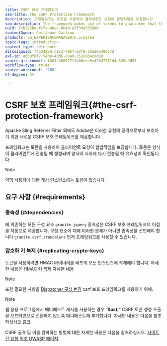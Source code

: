 ```yaml
---
title: CSRF 보호 프레임워크
seo-title: The CSRF Protection Framework
description: 프레임워크는 토큰을 사용하여 클라이언트 요청이 합법적임을 보장합니다
seo-description: The framework makes use of tokens to guarantee that the client request is legitimate
uuid: 7cb222ba-fc7a-46ee-8b49-a5f39a53580b
contentOwner: Guillaume Carlino
products: SG_EXPERIENCEMANAGER/6.5/SITES
topic-tags: introduction
content-type: reference
discoiquuid: f453427d-c813-48b7-b2f9-adadea39c67d
exl-id: e6b0f8f7-54b0-4dd6-86ad-5516954c6d90
source-git-commit: f841e3886771fb00eee6e476d7111d4a335a9d51
workflow-type: tm+mt
source-wordcount: '260'
ht-degree: 5%

---
```


# CSRF 보호 프레임워크{#the-csrf-protection-framework}

Apache Sling Referrer Filter 외에도 Adobe은 이러한 유형의 공격으로부터 보호하기 위한 새로운 CSRF 보호 프레임워크를 제공합니다.

프레임워크는 토큰을 사용하여 클라이언트 요청이 합법적임을 보장합니다. 토큰은 양식이 클라이언트에 전송될 때 생성되며 양식이 서버에 다시 전송될 때 유효성이 확인됩니다.

>[!NOTE]
>
>익명 사용자에 대한 게시 인스턴스에는 토큰이 없습니다.

## 요구 사항 {#requirements}

### 종속성 {#dependencies}

에 의존하는 모든 구성 요소 `granite.jquery` 종속성은 CSRF 보호 프레임워크의 이점을 자동으로 제공합니다. 구성 요소에 대해 이러한 문제가 아니면 종속성을 선언해야 합니다 `granite.csrf.standalone` 먼저 프레임워크를 사용할 수 있습니다.

### 암호화 키 복제 {#replicating-crypto-keys}

토큰을 사용하려면 HMAC 바이너리를 배포의 모든 인스턴스에 복제해야 합니다. 자세한 내용은 [HMAC 키 복제](/help/sites-administering/encapsulated-token.md#replicating-the-hmac-key) 자세한 내용

>[!NOTE]
>
>또한 필요한 사항을 [Dispatcher 구성 변경](https://helpx.adobe.com/kr/experience-manager/dispatcher/user-guide.html) csrf 보호 프레임워크를 사용하기 위해.

>[!NOTE]
>
>웹 응용 프로그램에서 매니페스트 캐시를 사용하는 경우 &quot;**&amp;ast;**&quot; CSRF 토큰 생성 호출을 오프라인으로 전환하지 않도록 매니페스트에 추가합니다. 자세한 내용은 다음을 참조하십시오 [링크](https://www.w3.org/TR/offline-webapps/).
>
>CSRF 공격 및 이를 완화하는 방법에 대한 자세한 내용은 다음을 참조하십시오. [사이트 간 요청 위조 OWASP 페이지](https://owasp.org/www-community/attacks/csrf).

